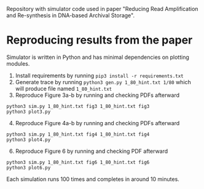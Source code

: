 Repository with simulator code used in paper "Reducing Read Amplification and Re-synthesis in DNA-based Archival Storage".

# Reproducing results from the paper

Simulator is written in Python and has minimal dependencies on plotting modules.

1. Install requirements by running `pip3 install -r requirements.txt`
2. Generate trace by running `python3 gen.py 1_80_hint.txt 1/80` which will produce file named `1_80_hint.txt`
3. Reproduce Figure 3a-b by running and checking PDFs afterward
```
python3 sim.py 1_80_hint.txt fig3 1_80_hint.txt fig3
python3 plot3.py
```
4. Reproduce Figure 4a-b by running and checking PDFs afterward
```
python3 sim.py 1_80_hint.txt fig4 1_80_hint.txt fig4
python3 plot4.py
```
6. Reproduce Figure 6 by running and checking PDF afterward
```
python3 sim.py 1_80_hint.txt fig6 1_80_hint.txt fig6
python3 plot6.py
```

Each simulation runs 100 times and completes in around 10 minutes.